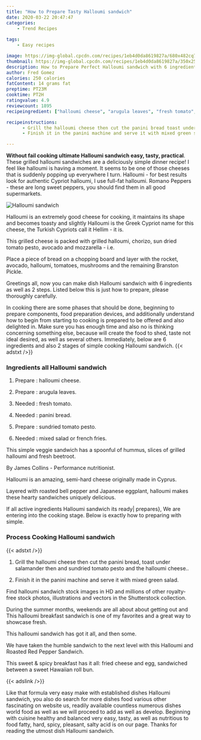 ```yaml
---
title: "How to Prepare Tasty Halloumi sandwich"
date: 2020-03-22 20:47:47
categories:
    - Trend Recipes
    
tags:
    - Easy recipes

image: https://img-global.cpcdn.com/recipes/1eb4d0da8619827a/680x482cq70/halloumi-sandwich-recipe-main-photo.jpg
thumbnail: https://img-global.cpcdn.com/recipes/1eb4d0da8619827a/350x250cq70/halloumi-sandwich-recipe-main-photo.jpg
description: How to Prepare Perfect Halloumi sandwich with 6 ingredients and 2 stages of easy cooking.
author: Fred Gomez
calories: 250 calories
fatContent: 14 grams fat
preptime: PT23M
cooktime: PT2H
ratingvalue: 4.9
reviewcount: 1895
recipeingredient: ["halloumi cheese", "arugula leaves", "fresh tomato", "panini bread", "sundried tomato pesto", "mixed salad or french fries"]

recipeinstructions: 
      - Grill the halloumi cheese then cut the panini bread toast under salamander then and sundried tomato pesto and the halloumi cheese 
      - Finish it in the panini machine and serve it with mixed green salad

---
```




**Without fail cooking ultimate Halloumi sandwich easy, tasty, practical**. These grilled halloumi sandwiches are a deliciously simple dinner recipe! I feel like halloumi is having a moment. It seems to be one of those cheeses that is suddenly popping up everywhere I turn. Halloumi - for best results look for authentic Cypriot halloumi, I use full-fat halloumi. Romano Peppers - these are long sweet peppers, you should find them in all good supermarkets.


![Halloumi sandwich](https://img-global.cpcdn.com/recipes/1eb4d0da8619827a/680x482cq70/halloumi-sandwich-recipe-main-photo.jpg "Halloumi sandwich")



Halloumi is an extremely good cheese for cooking, it maintains its shape and becomes toasty and slightly Halloumi is the Greek Cypriot name for this cheese, the Turkish Cypriots call it Hellim - it is.

This grilled cheese is packed with grilled halloumi, chorizo, sun dried tomato pesto, avocado and mozzarella - i.e.

Place a piece of bread on a chopping board and layer with the rocket, avocado, halloumi, tomatoes, mushrooms and the remaining Branston Pickle.


Greetings all, now you can make dish Halloumi sandwich with 6 ingredients as well as 2 steps. Listed below this is just how to prepare, please thoroughly carefully.

In cooking there are some phases that should be done, beginning to prepare components, food preparation devices, and additionally understand how to begin from starting to cooking is prepared to be offered and also delighted in. Make sure you has enough time and also no is thinking concerning something else, because will create the food to shed, taste not ideal desired, as well as several others. Immediately, below are 6 ingredients and also 2 stages of simple cooking Halloumi sandwich.
{{< adstxt />}}

### Ingredients all Halloumi sandwich


1. Prepare  : halloumi cheese.

1. Prepare  : arugula leaves.

1. Needed  : fresh tomato.

1. Needed  : panini bread.

1. Prepare  : sundried tomato pesto.

1. Needed  : mixed salad or french fries.


This simple veggie sandwich has a spoonful of hummus, slices of grilled halloumi and fresh beetroot.

By James Collins - Performance nutritionist.

Halloumi is an amazing, semi-hard cheese originally made in Cyprus.

Layered with roasted bell pepper and Japanese eggplant, halloumi makes these hearty sandwiches uniquely delicious.


If all active ingredients Halloumi sandwich its ready| prepares}, We are entering into the cooking stage. Below is exactly how to preparing with simple.

### Process Cooking Halloumi sandwich

{{< adstxt />}}


1. Grill the halloumi cheese then cut the panini bread, toast under salamander then and sundried tomato pesto and the halloumi cheese..



1. Finish it in the panini machine and serve it with mixed green salad.




Find halloumi sandwich stock images in HD and millions of other royalty-free stock photos, illustrations and vectors in the Shutterstock collection.

During the summer months, weekends are all about about getting out and This halloumi breakfast sandwich is one of my favorites and a great way to showcase fresh.

This halloumi sandwich has got it all, and then some.

We have taken the humble sandwich to the next level with this Halloumi and Roasted Red Pepper Sandwich.

This sweet &amp; spicy breakfast has it all: fried cheese and egg, sandwiched between a sweet Hawaiian roll bun.


{{< adslink />}}

Like that formula very easy make with established dishes Halloumi sandwich, you also do search for more dishes food various other fascinating on website us, readily available countless numerous dishes world food as well as we will proceed to add as well as develop. Beginning with cuisine healthy and balanced very easy, tasty, as well as nutritious to food fatty, hard, spicy, pleasant, salty acid is on our page. Thanks for reading the utmost dish Halloumi sandwich.
